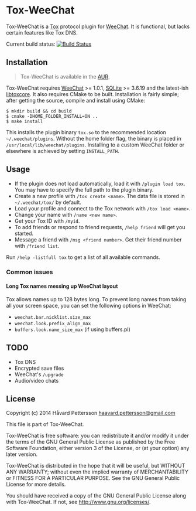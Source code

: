 Tox-WeeChat
===========
Tox-WeeChat is a [Tox][1] protocol plugin for [WeeChat][2]. It is functional, but lacks certain features like Tox DNS.

Current build status: [![Build Status](https://travis-ci.org/haavardp/tox-weechat.svg?branch=master)][3]

Installation
------------
> Tox-WeeChat is available in the [AUR][4].

Tox-WeeChat requires [WeeChat][1] >= 1.0.1, [SQLite][5] >= 3.6.19 and the latest-ish [libtoxcore][6]. It also requires CMake to be built. Installation is fairly simple; after getting the source, compile and install using CMake:

    $ mkdir build && cd build
    $ cmake -DHOME_FOLDER_INSTALL=ON ..
    $ make install

This installs the plugin binary `tox.so` to the recommended location `~/.weechat/plugins`. Without the home folder flag, the binary is placed in `/usr/local/lib/weechat/plugins`. Installing to a custom WeeChat folder or elsewhere is achieved by setting `INSTALL_PATH`.

Usage
-----
 - If the plugin does not load automatically, load it with `/plugin load tox`. You may have to specify the full path to the plugin binary.
 - Create a new profile with `/tox create <name>`. The data file is stored in `~/.weechat/tox/` by default.
 - Load your profile and connect to the Tox network with `/tox load <name>`.
 - Change your name with `/name <new name>`.
 - Get your Tox ID with `/myid`.
 - To add friends or respond to friend requests, `/help friend` will get you started.
 - Message a friend with `/msg <friend number>`. Get their friend number with `/friend list`.

Run `/help -listfull tox` to get a list of all available commands.

### Common issues

#### Long Tox names messing up WeeChat layout
Tox allows names up to 128 bytes long. To prevent long names from taking all your screen space, you can set the following options in WeeChat:
 - `weechat.bar.nicklist.size_max`
 - `weechat.look.prefix_align_max`
 - `buffers.look.name_size_max` (if using buffers.pl)

TODO
----
 - Tox DNS
 - Encrypted save files
 - WeeChat's `/upgrade`
 - Audio/video chats

License
---------
Copyright (c) 2014 Håvard Pettersson <haavard.pettersson@gmail.com>

This file is part of Tox-WeeChat.

Tox-WeeChat is free software: you can redistribute it and/or modify
it under the terms of the GNU General Public License as published by
the Free Software Foundation, either version 3 of the License, or
(at your option) any later version.

Tox-WeeChat is distributed in the hope that it will be useful,
but WITHOUT ANY WARRANTY; without even the implied warranty of
MERCHANTABILITY or FITNESS FOR A PARTICULAR PURPOSE.  See the
GNU General Public License for more details.

You should have received a copy of the GNU General Public License
along with Tox-WeeChat.  If not, see <http://www.gnu.org/licenses/>.

[1]: http://tox.im
[2]: http://weechat.org
[3]: https://travis-ci.org/haavardp/tox-weechat
[4]: https://aur.archlinux.org/packages/tox-weechat-git
[5]: http://www.sqlite.org
[6]: https://github.com/irungentoo/toxcore


